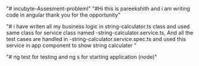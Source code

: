 "# incubyte-Assesment-probleml" 
"#Hi this is pareekshith and i am writing code in angular 
thank you for the opportunity" 

"# i have writen all my business logic in string-calculator.ts class
and used same class for service class named -string-calculator.service.ts, And all the test cases are handled in -string-calculator.service.spec.ts and used this service in app component to show string calculater  "


"# ng test for testing and ng s for starting application (node)"
